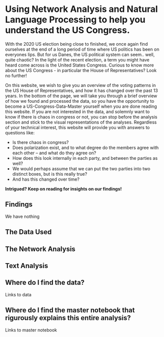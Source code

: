 # Using Network Analysis and Natural Language Processing to help you understand the US Congress.

With the 2020 US election being close to finished, we once again find ourselves at the end of a long period of time where US politics has been on everyones lips. But for us Danes, the US political system can seem.. well, quite chaotic? In the light of the recent election, a term you might have heard come across is the United States Congress. Curious to know more about the US Congress - in particular the House of Representatives? Look no further!

On this website, we wish to give you an overview of the voting patterns in the US House of Representatives, and how it has changed over the past 13 years. In the bottom of the page, we will take you through a brief overview of how we found and processed the data, so you have the opportunity to become a US-Congress-Data-Master yourself when you are done reading this website. If you are not interested in the data, and solemnly want to know if there is chaos in congress or not, you can stop before the analysis section and stick to the visual representations of the analyses. Regardless of your technical interest, this website will provide you with answers to questions like: 

- Is there chaos in congress? 
- Does polarization exist, and to what degree do the members agree with each other – and what do they agree on? 
- How does this look internally in each party, and between the parties as well? 
- We would perhaps assume that we can put the two parties into two distinct boxes, but is this really true? 
- And has this changed over time?

**Intrigued? Keep on reading for insights on our findings!** 

## Findings
We have nothing 
## The Data Used 

## The Network Analysis 

## Text Analysis 

## Where do I find the data?
Links to data

## Where do I find the master notebook that rigurously explains this entire analysis? 
Links to master notebook

